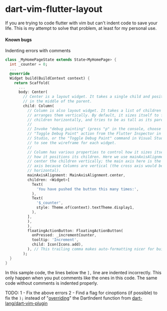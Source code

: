 # dart-vim-flutter-layout
If you are trying to code flutter with vim but can't indent code to save your life. This is my attempt to solve that problem, at least for my personal use.

#### Known bugs
Indenting errors with comments
```dart
class _MyHomePageState extends State<MyHomePage> {
  int _counter = 0;
  ...
  @override
  Widget build(BuildContext context) {
    return Scaffold(
      ...
      body: Center(
        // Center is a layout widget. It takes a single child and positions it
        // in the middle of the parent.
        child: Column(
          // Column is also layout widget. It takes a list of children and
          // arranges them vertically. By default, it sizes itself to fit its
          // children horizontally, and tries to be as tall as its parent.
          //
          // Invoke "debug painting" (press "p" in the console, choose the
          // "Toggle Debug Paint" action from the Flutter Inspector in Android
          // Studio, or the "Toggle Debug Paint" command in Visual Studio Code)
          // to see the wireframe for each widget.
          //
          // Column has various properties to control how it sizes itself and
          // how it positions its children. Here we use mainAxisAlignment to
          // center the children vertically; the main axis here is the vertical
          // axis because Columns are vertical (the cross axis would be
          // horizontal).
          mainAxisAlignment: MainAxisAlignment.center,
          children: <Widget>[
            Text(
              'You have pushed the button this many times:',
            ),
            Text(
              '$_counter',
              style: Theme.of(context).textTheme.display1,
            ),
          ],
          ),
          ),
          floatingActionButton: FloatingActionButton(
            onPressed: _incrementCounter,
            tooltip: 'Increment',
            child: Icon(Icons.add),
          ), // This trailing comma makes auto-formatting nicer for build methods.
        );
  }
}
```

In this sample code, the lines below the `],` line are indented incorrectly. This only happen when you put comments like the ones in this code. The same code without comments is indented properly.

TODO:
1 - Fix the above errors
2 - Find a flag for cinoptions (if possible) to fix the `);` instead of "[overriding](https://github.com/tiagofumo/dart-vim-flutter-layout/blob/08d522ac712aee92988459eba857336e7f08372c/after/indent/dart.vim#L25-L28)" the DartIndent function from [dart-lang/dart-vim-plugin](https://github.com/dart-lang/dart-vim-plugin/blob/master/indent/dart.vim)
